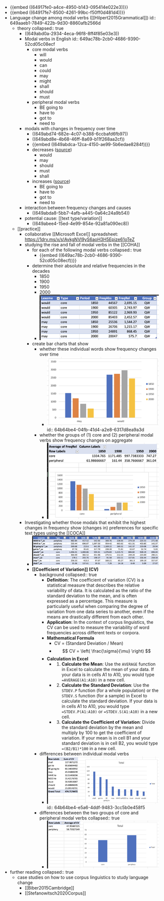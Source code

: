- {{embed ((64917fe0-a4ce-4950-b143-095414e022e3))}}
- {{embed ((64917fe7-8500-4261-99bc-f50ff0d481d4))}}
- Language change among modal verbs ([[Hilpert2015Grammatical]])
  id:: 649aaeb1-7849-422b-9d30-8860afb2566d
	- theory
	  collapsed:: true
		- ((649abd0a-2934-4eca-96f8-8ff4f85e03e3))
		- Modal verbs in English
		  id:: 649ac78b-2cb0-4686-9390-52cd05c08ecf
			- core modal verbs
				- will
				- would
				- can
				- could
				- may
				- might
				- shall
				- should
				- must
			- peripheral modal verbs
				- BE going to
				- have to
				- got to
				- need to
		- modals with changes in frequency over time
			- ((649abd74-682e-4c07-b388-6ccbafd6fb97))
			- ((649abd8e-4b68-46ff-8a69-b11f268aa2cf))
			- {{embed ((649abdca-12ca-4150-ae99-5b6edae8284f))}}
			- decreases ([source](((649b01d8-55ec-4a2b-9455-ac178224b327))))
				- would
				- may
				- should
				- must
				- shall
			- increases ([source](((649abe39-2aaf-438b-89e0-298a7e3eadcb))))
				- BE going to
				- have to
				- got to
				- need to
		- interaction between frequency changes and causes
			- ((649abda8-5bb7-4afb-a445-0a64c24a9b54))
		- potential cause: [[text type/variation]]
			- ((649abee4-15ed-4e99-854e-92a81a090ec8))
	- [[practice]]
		- collaborative [[Microsoft Excel]] spreadsheet: https://1drv.ms/x/s!AvkgNVl9yS6aoH3H5Epize61oTeZ
		- studying the rise and fall of modal verbs in the [[COHA]]
			- for each of the following modal verbs
			  collapsed:: true
				- {{embed ((649ac78b-2cb0-4686-9390-52cd05c08ecf))}}
			- determine their absolute and relative frequencies in the decades
				- 1850
				- 1900
				- 1950
				- 2000
				- ![image.png](../assets/image_1687959697860_0.png)
			- create bar charts that show
				- whether these individual words show frequency changes over time
					- ![image.png](../assets/image_1687959732182_0.png)
					  id:: 64b64be4-04fb-41d4-a2e8-6317d8ea9a3d
				- whether the groups of (1) core and (2) peripheral modal verbs show frequency changes on aggregate
					- ![image.png](../assets/image_1689070200344_0.png)
		- Investigating whether those modals that exhibit the highest changes in frequency show (changes in) preferences for specific text types using the [[COCA]]
			- ![image.png](../assets/image_1687959769997_0.png)
			- **[[Coefficient of Variation]] (CV)**
				- background
				  collapsed:: true
					- **Definition**: The coefficient of variation (CV) is a statistical measure that describes the relative variability of data. It is calculated as the ratio of the standard deviation to the mean, and is often expressed as a percentage. This measure is particularly useful when comparing the degree of variation from one data series to another, even if the means are drastically different from each other.
					- **Application**: In the context of corpus linguistics, the CV can be used to measure the variability of word frequencies across different texts or corpora.
					- **Mathematical Formula**
						- CV = (Standard Deviation / Mean)
						- $$ CV = \left( \frac{\sigma}{\mu} \right) $$
					- **Calculation in Excel**
						- 1. **Calculate the Mean**: Use the `AVERAGE` function in Excel to calculate the mean of your data. If your data is in cells A1 to A10, you would type `=AVERAGE(A1:A10)` in a new cell.
						- 2. **Calculate the Standard Deviation**: Use the `STDEV.P` function (for a whole population) or the `STDEV.S` function (for a sample) in Excel to calculate the standard deviation. If your data is in cells A1 to A10, you would type `=STDEV.P(A1:A10)` or `=STDEV.S(A1:A10)` in a new cell.
						- 3. **Calculate the Coefficient of Variation**: Divide the standard deviation by the mean and multiply by 100 to get the coefficient of variation. If your mean is in cell B1 and your standard deviation is in cell B2, you would type `=(B2/B1)*100` in a new cell.
				- differences between individual modal verbs
					- ![image.png](../assets/image_1689070302563_0.png)
					  id:: 64b64be4-e5a6-4ddf-9483-3cc5b0e458f5
				- differences between the two groups of core and peripheral modal verbs
				  collapsed:: true
					- ![image.png](../assets/image_1689070360661_0.png)
- further reading
  collapsed:: true
	- case studies on how to use corpus linguistics to study language change
		- [[Biber2015Cambridge]]
		- [[Stefanowitsch2020Corpus]]